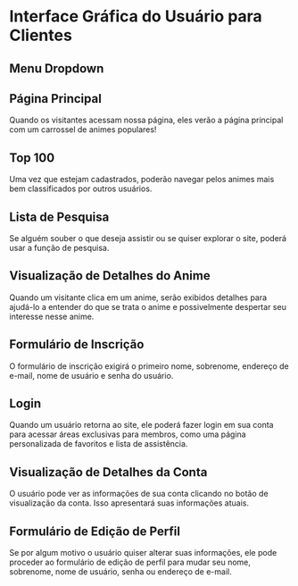 # Interface Gráfica do Usuário para Clientes

## Menu Dropdown

## Página Principal
Quando os visitantes acessam nossa página, eles verão a página principal com um carrossel de animes populares!

## Top 100
Uma vez que estejam cadastrados, poderão navegar pelos animes mais bem classificados por outros usuários.

## Lista de Pesquisa
Se alguém souber o que deseja assistir ou se quiser explorar o site, poderá usar a função de pesquisa.

## Visualização de Detalhes do Anime
Quando um visitante clica em um anime, serão exibidos detalhes para ajudá-lo a entender do que se trata o anime e possivelmente despertar seu interesse nesse anime.

## Formulário de Inscrição
O formulário de inscrição exigirá o primeiro nome, sobrenome, endereço de e-mail, nome de usuário e senha do usuário.

## Login
Quando um usuário retorna ao site, ele poderá fazer login em sua conta para acessar áreas exclusivas para membros, como uma página personalizada de favoritos e lista de assistência.

## Visualização de Detalhes da Conta
O usuário pode ver as informações de sua conta clicando no botão de visualização da conta. Isso apresentará suas informações atuais.

## Formulário de Edição de Perfil
Se por algum motivo o usuário quiser alterar suas informações, ele pode proceder ao formulário de edição de perfil para mudar seu nome, sobrenome, nome de usuário, senha ou endereço de e-mail.
